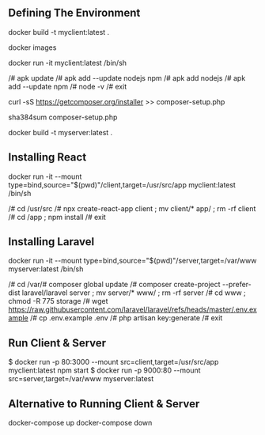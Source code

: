## Defining The Environment

docker build -t myclient:latest . 

docker images

docker run -it myclient:latest /bin/sh

/# apk update
/# apk add --update nodejs npm
/# apk add nodejs 
/# apk add --update npm
/# node -v
/# exit

curl -sS https://getcomposer.org/installer >> composer-setup.php

sha384sum composer-setup.php

docker build -t myserver:latest . 

## Installing React

docker run -it --mount type=bind,source="$(pwd)"/client,target=/usr/src/app myclient:latest /bin/sh

/# cd /usr/src
/# npx create-react-app client ; mv client/* app/ ; rm -rf client
/# cd /app ; npm install
/# exit

## Installing Laravel

docker run -it --mount type=bind,source="$(pwd)"/server,target=/var/www myserver:latest /bin/sh

/# cd /var/# composer global update
/# composer create-project --prefer-dist laravel/laravel server ; mv server/* www/ ; rm -rf server
/# cd www ; chmod -R 775 storage
/# wget https://raw.githubusercontent.com/laravel/laravel/refs/heads/master/.env.example
/# cp .env.example .env
/# php artisan key:generate
/# exit

## Run Client & Server
$ docker run -p 80:3000 --mount src=client,target=/usr/src/app myclient:latest npm start
$ docker run -p 9000:80 --mount src=server,target=/var/www myserver:latest

## Alternative to Running Client & Server
docker-compose up
docker-compose down
